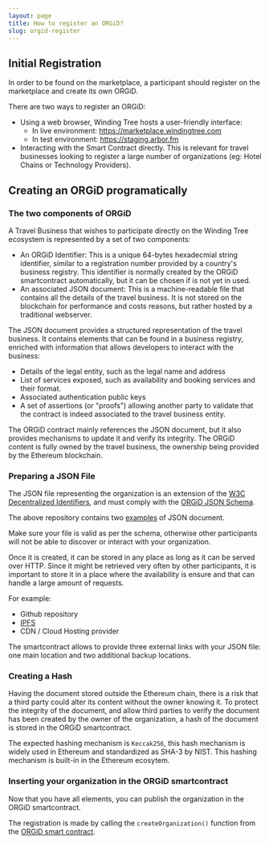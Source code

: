 ```yaml
---
layout: page
title: How to register an ORGiD?
slug: orgid-register
---
```


## Initial Registration
In order to be found on the marketplace, a participant should register on the marketplace and create its own ORGiD.

There are two ways to register an ORGiD:
* Using a web browser, Winding Tree hosts a user-friendly interface:
  * In live environment: https://marketplace.windingtree.com
  * In test environment: https://staging.arbor.fm
* Interacting with the Smart Contract directly. This is relevant for travel businesses looking to register a large number of organizations (eg: Hotel Chains or Technology Providers).


## Creating an ORGiD programatically
### The two components of ORGiD
A Travel Business that wishes to participate directly on the Winding Tree ecosystem is represented by a set of two components:

* An ORGiD Identifier: This is a unique 64-bytes hexadecmial string identifier, similar to a registration number provided by a country's business registry. This identifier is normally created by the ORGiD smartcontract automatically, but it can be chosen if is not yet in used.
* An associated JSON document: This is a machine-readable file that contains all the details of the travel business. It is not stored on the blockchain for performance and costs reasons, but rather hosted by a traditional webserver.

The JSON document provides a structured representation of the travel business. It contains elements that can be found in a business registry, enriched with information that allows developers to interact with the business:

- Details of the legal entity, such as the legal name and address
- List of services exposed, such as availability and booking services and their format.
- Associated authentication public keys
- A set of assertions (or "proofs") allowing another party to validate that the contract is indeed associated to the travel business entity.

The ORGiD contract mainly references the JSON document, but it also provides mechanisms to update it and verify its integrity. The ORGiD content is fully owned by the travel business, the ownership being provided by the Ethereum blockchain.

### Preparing a JSON File
The JSON file representing the organization is an extension of the [W3C Decentralized Identifiers](https://w3c.github.io/did-core/), and must comply with the [ORGiD JSON Schema](https://github.com/windingtree/org.json-schema).

The above repository contains two [examples](https://github.com/windingtree/org.json-schema/tree/master/examples) of JSON document.

Make sure your file is valid as per the schema, otherwise other participants will not be able to discover or interact with your organization.

Once it is created, it can be stored in any place as long as it can be served over HTTP. Since it might be retrieved very often by other participants, it is important to store it in a place where the availability is ensure and that can handle a large amount of requests.

For example:
- Github repository
- [IPFS](https://ipfs.io)
- CDN / Cloud Hosting provider

The smartcontract allows to provide three external links with your JSON file: one main location and two additional backup locations.


### Creating a Hash
Having the document stored outside the Ethereum chain, there is a risk that a third party could alter its content without the owner knowing it. To protect the integrity of the document, and allow third parties to verify the document has been created by the owner of the organization, a hash of the document is stored in the ORGiD smartcontract.

The expected hashing mechanism is `Keccak256`, this hash mechanism is widely used in Ethereum and standardized as SHA-3 by NIST. This hashing mechanism is built-in in the Ethereum ecosytem.


### Inserting your organization in the ORGiD smartcontract
Now that you have all elements, you can publish the organization in the ORGiD smartcontract. 

The registration is made by calling the `createOrganization()` function from the [ORGiD smart contract](https://github.com/windingtree/org.id).


